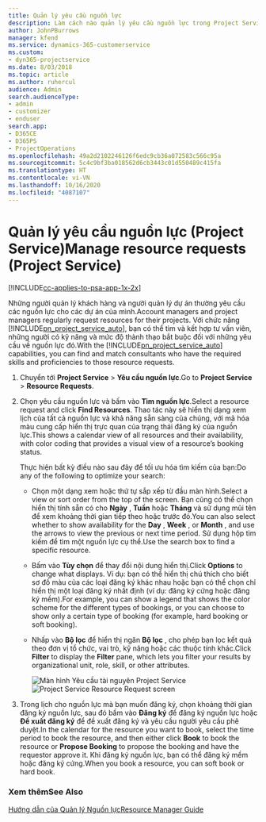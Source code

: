 ```yaml
---
title: Quản lý yêu cầu nguồn lực
description: Làm cách nào quản lý yêu cầu nguồn lực trong Project Service
author: JohnPBurrows
manager: kfend
ms.service: dynamics-365-customerservice
ms.custom:
- dyn365-projectservice
ms.date: 8/03/2018
ms.topic: article
ms.author: ruhercul
audience: Admin
search.audienceType:
- admin
- customizer
- enduser
search.app:
- D365CE
- D365PS
- ProjectOperations
ms.openlocfilehash: 49a2d2102246126f6edc9cb36a072583c566c95a
ms.sourcegitcommit: 5c4c9bf3ba018562d6cb3443c01d550489c415fa
ms.translationtype: HT
ms.contentlocale: vi-VN
ms.lasthandoff: 10/16/2020
ms.locfileid: "4087107"
---
```

# <a name="manage-resource-requests-project-service"></a><span data-ttu-id="77440-103">Quản lý yêu cầu nguồn lực (Project Service)</span><span class="sxs-lookup"><span data-stu-id="77440-103">Manage resource requests (Project Service)</span></span>

[!INCLUDE[cc-applies-to-psa-app-1x-2x](../includes/cc-applies-to-psa-app-1x-2x.md)]

<span data-ttu-id="77440-104">Những người quản lý khách hàng và người quản lý dự án thường yêu cầu các nguồn lực cho các dự án của mình.</span><span class="sxs-lookup"><span data-stu-id="77440-104">Account managers and project managers regularly request resources for their projects.</span></span> <span data-ttu-id="77440-105">Với chức năng [!INCLUDE[pn_project_service_auto](../includes/pn-project-service-auto.md)], bạn có thể tìm và kết hợp tư vấn viên, những người có kỹ năng và mức độ thành thạo bắt buộc đối với những yêu cầu về nguồn lực đó.</span><span class="sxs-lookup"><span data-stu-id="77440-105">With the [!INCLUDE[pn_project_service_auto](../includes/pn-project-service-auto.md)] capabilities, you can find and match consultants who have the required skills and proficiencies to those resource requests.</span></span>  
  
1. <span data-ttu-id="77440-106">Chuyển tới **Project Service** > **Yêu cầu nguồn lực**.</span><span class="sxs-lookup"><span data-stu-id="77440-106">Go to **Project Service** > **Resource Requests**.</span></span>  
  
2. <span data-ttu-id="77440-107">Chọn yêu cầu nguồn lực và bấm vào **Tìm nguồn lực**.</span><span class="sxs-lookup"><span data-stu-id="77440-107">Select a resource request and click **Find Resources**.</span></span> <span data-ttu-id="77440-108">Thao tác này sẽ hiển thị dạng xem lịch của tất cả nguồn lực và khả năng sẵn sàng của chúng, với mã hóa màu cung cấp hiển thị trực quan của trạng thái đăng ký của nguồn lực.</span><span class="sxs-lookup"><span data-stu-id="77440-108">This shows a calendar view of all resources and their availability, with color coding that provides a visual view of a resource’s booking status.</span></span>  
  
    <span data-ttu-id="77440-109">Thực hiện bất kỳ điều nào sau đây để tối ưu hóa tìm kiếm của bạn:</span><span class="sxs-lookup"><span data-stu-id="77440-109">Do any of the following to optimize your search:</span></span>  
  
   -   <span data-ttu-id="77440-110">Chọn một dạng xem hoặc thứ tự sắp xếp từ đầu màn hình.</span><span class="sxs-lookup"><span data-stu-id="77440-110">Select a view or sort order from the top of the screen.</span></span> <span data-ttu-id="77440-111">Bạn cũng có thể chọn hiển thị tính sẵn có cho **Ngày** , **Tuần** hoặc **Tháng** và sử dụng mũi tên để xem khoảng thời gian tiếp theo hoặc trước đó.</span><span class="sxs-lookup"><span data-stu-id="77440-111">You can also select whether to show availability for the **Day** , **Week** , or **Month** , and use the arrows to view the previous or next time period.</span></span> <span data-ttu-id="77440-112">Sử dụng hộp tìm kiếm để tìm một nguồn lực cụ thể.</span><span class="sxs-lookup"><span data-stu-id="77440-112">Use the search box to find a specific resource.</span></span>  
  
   -   <span data-ttu-id="77440-113">Bấm vào **Tùy chọn** để thay đổi nội dung hiển thị.</span><span class="sxs-lookup"><span data-stu-id="77440-113">Click **Options** to change what displays.</span></span> <span data-ttu-id="77440-114">Ví dụ: bạn có thể hiển thị chú thích cho biết sơ đồ màu của các loại đăng ký khác nhau hoặc bạn có thể chọn chỉ hiển thị một loại đăng ký nhất định (ví dụ: đăng ký cứng hoặc đăng ký mềm).</span><span class="sxs-lookup"><span data-stu-id="77440-114">For example, you can show a legend that shows the color scheme for the different types of bookings, or you can choose to show only a certain type of booking (for example, hard booking or soft booking).</span></span>  
  
   -   <span data-ttu-id="77440-115">Nhấp vào **Bộ lọc** để hiển thị ngăn **Bộ lọc** , cho phép bạn lọc kết quả theo đơn vị tổ chức, vai trò, kỹ năng hoặc các thuộc tính khác.</span><span class="sxs-lookup"><span data-stu-id="77440-115">Click **Filter** to display the **Filter** pane, which lets you filter your results by organizational unit, role, skill, or other attributes.</span></span>  
  
       <span data-ttu-id="77440-116">![Màn hình Yêu cầu tài nguyên Project Service](../psa/media/project-service-resource-request-screen.png "Màn hình Yêu cầu tài nguyên Project Service")</span><span class="sxs-lookup"><span data-stu-id="77440-116">![Project Service Resource Request screen](../psa/media/project-service-resource-request-screen.png "Project Service Resource Request screen")</span></span>  
  
3. <span data-ttu-id="77440-117">Trong lịch cho nguồn lực mà bạn muốn đăng ký, chọn khoảng thời gian đăng ký nguồn lực, sau đó bấm vào **Đăng ký** để đăng ký nguồn lực hoặc **Đề xuất đăng ký** để đề xuất đăng ký và yêu cầu người yêu cầu phê duyệt.</span><span class="sxs-lookup"><span data-stu-id="77440-117">In the calendar for the resource you want to book, select the time period to book the resource, and then either click **Book** to book the resource or **Propose Booking** to propose the booking and have the requestor approve it.</span></span> <span data-ttu-id="77440-118">Khi đăng ký nguồn lực, bạn có thể đăng ký mềm hoặc đăng ký cứng.</span><span class="sxs-lookup"><span data-stu-id="77440-118">When you book a resource, you can soft book or hard book.</span></span>  
  
### <a name="see-also"></a><span data-ttu-id="77440-119">Xem thêm</span><span class="sxs-lookup"><span data-stu-id="77440-119">See Also</span></span>  
 [<span data-ttu-id="77440-120">Hướng dẫn của Quản lý Nguồn lực</span><span class="sxs-lookup"><span data-stu-id="77440-120">Resource Manager Guide</span></span>](../psa/resource-manager-guide.md)

